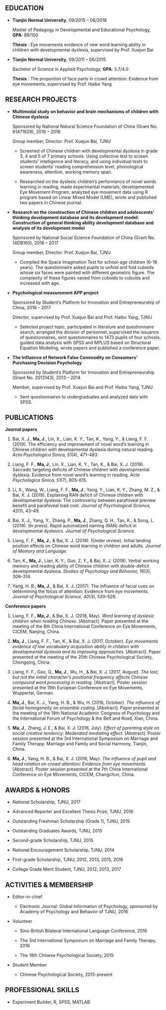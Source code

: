 
## EDUCATION

* **Tianjin Normal University**,    09/2015 – 06/2018

    Master of Pedagogy in Developmental and Educational Psychology,  **GPA**: 89/100  

    **Thesis** : Eye movements evidence of new word learning ability in children with developmental dyslexia, supervised by Prof. Xuejun Bai

* **Tianjin Normal University**,    09/2011 – 06/2015

    Bachelor of Science in Applied Psychology,                       **GPA**: 3.7/4.0  

    **Thesis** : The proportion of face parts in crowd attention: Evidence from eye movements, supervised by Prof. Haibo Yang

## RESEARCH PROJECTS

* **Multimodal study on behavior and brain mechanisms of children with Chinese dyslexia**    

    Sponsored by National Natural Science Foundation of China (Grant No. 81471629), 2016 – 2018 

    Group member, Director: Prof. Xuejun Bai, TJNU    

    - Screened of Chinese children with developmental dyslexia in grade 3, 4 and 5 of 7 primary schools. Using collective test to screen students’ intelligence and literacy, and using individual tests to screen students’ reading comprehension level, phonological awareness, attention, working memory span.

    - Researched on the dyslexic children’s performance of novel words learning in reading, made
    experimental materials, developmented Eye Movement Program, analyzed eye movement data using R
    program based on Linear Mixed Model (LME), wrote and published two papers in Chinese journal.

* **Research on the construction of Chinese children and adolescents' thinking development database and its development model: Construction of general thinking ability development database and analysis of its development model**

    Sponsored by National Social Science Foundation of China (Grant No. 14DB160), 2016 – 2017

    Group member, Director: Prof. Xuejun Bai, TJNU 

    - Compiled the Space Imagination Test for school-age children (6-18 years). The questionnaire asked pupils to unfold and fold cuboids whose six faces were painted with different geometric figure. The complexity of these figures varied from cuboids to cuboids and increased with age.

* **Psychological measurement APP project**

    Sponsored by Student’s Platform for Innovation and Entrepreneurship of China, 2016 – 2017

    Director, supervised by Prof. Xuejun Bai and Prof. Haibo Yang, TJNU 

    - Selected project topic, participated in literature and questionnaire search, arranged the division of personnel, supervised the issuance of questionnaires, sent questionnaires to 1473 pupils of four schools, guided data analysis with SPSS and MPLUS based on Structural Equation Modeling, wrote papers and published a conference paper.

* **The Influence of Network False Commodity on Consumers’ Purchasing Decision Psychology**

    Sponsored by Student’s Platform for Innovation and Entrepreneurship (Grant No. 2013143), 2013 – 2014

    Member, supervised by Prof. Xuejun Bai and Prof. Haibo Yang, TJNU 

    - Sent questionnaires to undergraduates and analyzed data with SPSS.


## PUBLICATIONS

**Journal papers**

1. Bai, X. J., **Ma, J**., Lin, X., Lian, K. Y., Tan, K., Yang, Y., & Liang, F. F. (2019). The efficiency and improvement of novel word’s learning in Chinese children with developmental dyslexia during natural reading. *Acta Psychologica Sinica, 51*(4), 471–483.

2. Liang, F. F., **Ma, J**., Lin, X., Lian, K. Y., Tan, K., & Bai, X. J. (2019). Saccadic targeting deficits of Chinese children with developmental dyslexia: Evidence from novel word’s learning in reading. *Acta Psychologica Sinica, 51*(7), 805–815.

3. Li, X., Wang, W., Liang, F. F., **Ma, J**., Yang, Y., Lian, K. Y., Zhang, M. Z., & Bai, X. J. (2019). Explaining RAN deficit of Chinese children with developmental dyslexia: The controversy between parafoveal preview benefit and parafoveal load cost. *Journal of Psychological Science, 42*(1), 43–49.

4. Bai, X. J., Yang, Y., Zhang, P., **Ma, J**., Zhang, Q. H., Tan, K., & Song, L. (2019). (In press). Rapid automatized naming (RAN) deficit in developmental dyslexics. *Journal of Psychological Science.*

5. Liang, F. F., **Ma, J**., & Bai, X. J. (2019). (Under review). Initial landing position effects on Chinese word learning in children and adults. *Journal of Memory and Language.*

6. Tan, K., **Ma, J**., Lian, K. Y., Guo, Z. Y., & Bai, X. J. (2018). Verbal working memory and reading ability of Chinese children with double-deficit developmental dyslexia. *Studies of Psychology and Behavior, 16*(3), 308–314.

7. Yang, H. B., **Ma, J**., & Bai, X. J. (2017). The influence of facial cues on determining the focus of attention: Evidence from eye movements. *Journal of Psychological Science, 40*(3), 520–526.


**Conference papers**

1. Liang, F. F., **Ma, J**., & Bai, X. J. (2018, May). *Word learning of dyslexic children when reading Chinese.*
[Abstract]. Paper presented at the meeting of the 8th China International Conference on Eye
Movements, CICEM, Nanjing, China.

2. **Ma, J**., Liang, F. F., Tan, K., & Bai, X. J. (2017, October). *Eye movements evidence of low vocabulary acquisition
ability in children with developmental dyslexia and its improving approaches.* [Abstract]. Paper presented at
the meeting of the 20th Chinese Psychological Society, Chongqing, China.

3. Liang, F. F., Gao, Q., **Ma, J**., Wu, H., & Bai, X. J. (2017, August). *The last, but not the initial character’s
positional frequency affects Chinese compound word processing in reading.* [Abstract]. Poster session
presented at the 19th European Conference on Eye Movements, Wuppertal, German.

4. **Ma, J**., Bai, X. J., Yang, H. B., & Wu, H. (2016, October). *The influence of facial homogeneity on ensemble coding.*
[Abstract]. Paper presented at the meeting of the 19th National Academic Congress of Psychology and
the International Forum of Psychology & the Belt and Road, Xian, China.

5. **Ma, J**., Zhang, J. E., & Bai, X. J. (2016, July). *Effect of parenting style on social creative tendency: Moderated
mediating effect.* [Abstract]. Poster session presented at the 3rd International Symposium on Marriage
and Family Therapy: Marriage and Family and Social Harmony, Tianjin, China.

6. **Ma, J**., Yang, H. B., & Bai, X. J. (2016, May). *The influence of pupil and head rotation on crowd attention:
Evidence from eye movements.* [Abstract]. Poster session presented at the 7th China International
Conference on Eye Movements, CICEM, Changchun, China.

## AWARDS & HONORS

* National Scholarship, TJNU, 2017

* Advanced Reporter and Excellent Thesis Prize, TJNU, 2016

* Outstanding Freshman Scholarship (Grade 1), TJNU, 2015

* Outstanding Graduates Awards, TJNU, 2015

* Second-grade Scholarship, TJNU, 2015

* National Encouragement Scholarship, TJNU, 2014

* First-grade Scholarship, TJNU, 2012, 2013, 2015, 2016

* College Grade Merit Student, TJNU, 2012, 2013, 2017

## ACTIVITIES & MEMBERSHIP

* Editor-in-chief

    - Electronic Journal: Global Information of Psychology, sponsored by Academy of Psychology and Behavior of TJNU, 2016

* Volunteer

    - Sino-British Bilateral International Language Conference, 2016  

    - The 3rd International Symposium on Marriage and Family Therapy, 2016  

    - The 18th Chinese Psychological Society, 2015  


* Student Member
    - Chinese Psychological Society, 2015-present


## PROFESSIONAL SKILLS
* Experiment Builder, R, SPSS, MATLAB

